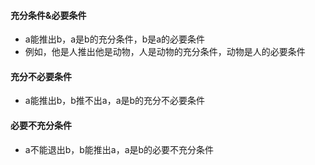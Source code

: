 #### 充分条件&必要条件
* a能推出b，a是b的充分条件，b是a的必要条件
* 例如，他是人推出他是动物，人是动物的充分条件，动物是人的必要条件

#### 充分不必要条件
* a能推出b，b推不出a，a是b的充分不必要条件

#### 必要不充分条件
* a不能退出b，b能推出a，a是b的必要不充分条件